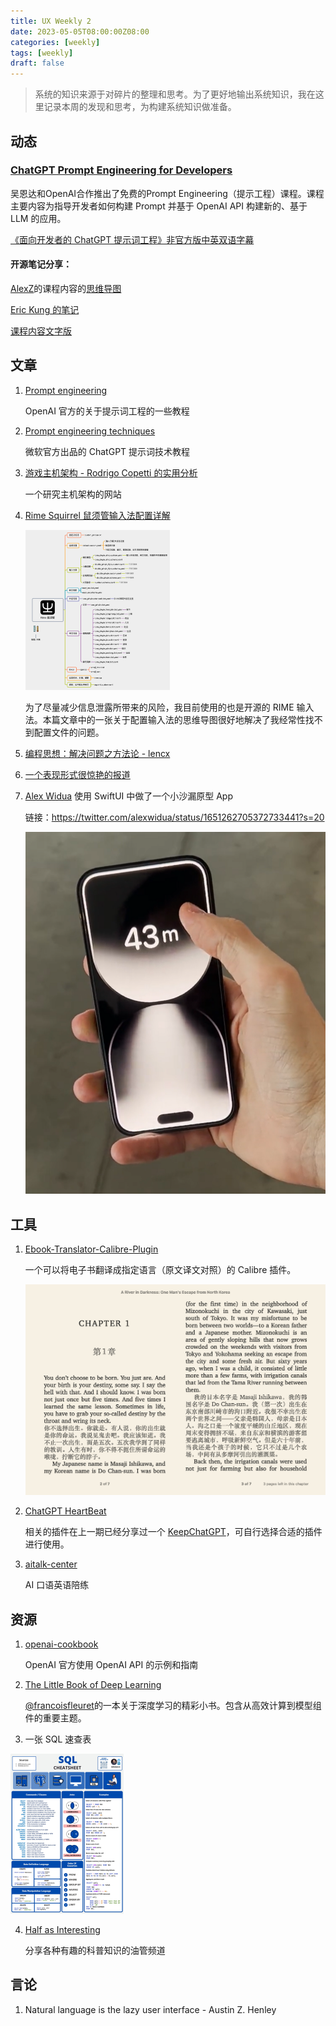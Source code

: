```yaml
---
title: UX Weekly 2
date: 2023-05-05T08:00:00Z08:00
categories: [weekly]
tags: [weekly]
draft: false
---
```

> 系统的知识来源于对碎片的整理和思考。为了更好地输出系统知识，我在这里记录本周的发现和思考，为构建系统知识做准备。
## 动态

### [ChatGPT Prompt Engineering for Developers](https://www.deeplearning.ai/short-courses/chatgpt-prompt-engineering-for-developers/)

吴恩达和OpenAI合作推出了免费的Prompt Engineering（提示工程）课程。课程主要内容为指导开发者如何构建 Prompt 并基于 OpenAI API 构建新的、基于 LLM 的应用。

[《面向开发者的 ChatGPT 提示词工程》非官方版中英双语字幕](https://github.com/GitHubDaily/ChatGPT-Prompt-Engineering-for-Developers-in-Chinese)

#### 开源笔记分享：

[AlexZ](https://twitter.com/blackanger)的课程内容的[思维导图](https://twitter.com/blackanger/status/1651825435049865216?s=20)

[Eric Kung 的笔记](https://volnet.hashnode.dev/gpt-prompt-dev-deeplearningai)

[课程内容文字版](https://github.com/datawhalechina/prompt-engineering-for-developers/tree/main)

## 文章

1. [Prompt engineering](https://help.openai.com/en/collections/3675942-prompt-engineering)

   OpenAI 官方的关于提示词工程的一些教程

2. [Prompt engineering techniques](https://learn.microsoft.com/en-us/azure/cognitive-services/openai/concepts/advanced-prompt-engineering?pivots=programming-language-chat-completions)

   微软官方出品的 ChatGPT 提示词技术教程

3. [游戏主机架构 - Rodrigo Copetti 的实用分析](https://www.copetti.org/zh-hans/writings/consoles/)

   一个研究主机架构的网站

4. [Rime Squirrel 鼠须管输入法配置详解](https://ssnhd.com/2022/01/06/rime/)

   <img src="https://github.com/huyixi/Pic/raw/main/RIME.uwk7ilr0dw0.png" alt="rimeconfig" style="zoom: 25%;" />

   为了尽量减少信息泄露所带来的风险，我目前使用的也是开源的 RIME 输入法。本篇文章中的一张关于配置输入法的思维导图很好地解决了我经常性找不到配置文件的问题。

5. [编程思想：解决问题之方法论 - lencx](https://mp.weixin.qq.com/s/hU8N3Pkj0_ypGDre-RX5EA)

6. [一个表现形式很惊艳的报道](https://www.twreporter.org/a/china-dredging-business-supply-chain)

7. [Alex Widua](https://twitter.com/alexwidua) 使用 SwiftUI 中做了一个小沙漏原型 App

   链接：https://twitter.com/alexwidua/status/1651262705372733441?s=20

   ![hourglass](https://github.com/huyixi/Pic/raw/main/hourglass.4zqrx3ewk7k0.png)

## 工具

1. [Ebook-Translator-Calibre-Plugin](https://github.com/bookfere/Ebook-Translator-Calibre-Plugin/tree/master)

   一个可以将电子书翻译成指定语言（原文译文对照）的 Calibre 插件。

   ![samsc](https://github.com/huyixi/Pic/raw/main/sample-sc.a50tc3811oc.png)

2. [ChatGPT HeartBeat](https://greasyfork.org/zh-CN/scripts/462967-chatgpt-heartbeat)

   相关的插件在上一期已经分享过一个 [KeepChatGPT](https://greasyfork.org/zh-CN/scripts/462804-keepchatgpt)，可自行选择合适的插件进行使用。

3. [aitalk-center](https://learn.trancy.org/aitalk-center)

   AI 口语英语陪练

## 资源

1. [openai-cookbook](https://github.com/openai/openai-cookbook)

   OpenAI 官方使用 OpenAI API 的示例和指南

2. [The Little Book of Deep Learning](https://fleuret.org/public/lbdl.pdf)

   [@francoisfleuret](https://twitter.com/francoisfleuret)的一本关于深度学习的精彩小书。包含从高效计算到模型组件的重要主题。

3. 一张 SQL 速查表

<img src="https://github.com/huyixi/Pic/raw/main/sql_cheatsheet.51855d1fwvc0.jpg" alt="sql_cheatsheet" style="zoom: 25%;" />

4. [Half as Interesting](https://www.youtube.com/@halfasinteresting/videos)

   分享各种有趣的科普知识的油管频道

## 言论

1. Natural language is the lazy user interface - Austin Z. Henley
